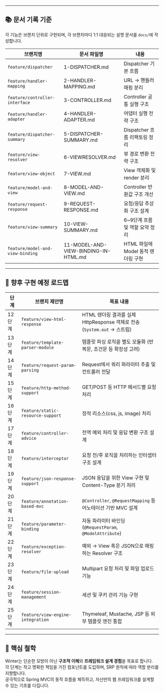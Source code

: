
---

## 📚 문서 기록 기준

각 기능은 브랜치 단위로 구현되며, 각 브랜치마다 1:1 대응되는 설명 문서를 `docs/`에 작성합니다.

| 브랜치명                           | 문서 파일명                                | 내용                             |
| ---------------------------------- | ------------------------------------------ | -------------------------------- |
| `feature/dispatcher`              | 1-DISPATCHER.md                            | Dispatcher 기본 흐름             |
| `feature/handler-mapping`         | 2-HANDLER-MAPPING.md                       | URL → 핸들러 매핑 분리           |
| `feature/controller-interface`    | 3-CONTROLLER.md                            | Controller 공통 실행 구조        |
| `feature/handler-adapter`         | 4-HANDLER-ADAPTER.md                       | 어댑터 실행 전략 구조            |
| `feature/dispatcher-summary`      | 5-DISPATCHER-SUMMARY.md                    | Dispatcher 흐름 리팩토링 정리     |
| `feature/view-resolver`           | 6-VIEWRESOLVER.md                          | 뷰 경로 변환 전략 구조           |
| `feature/view-object`             | 7-VIEW.md                                  | View 객체화 및 render 분리       |
| `feature/model-and-view`          | 8-MODEL-AND-VIEW.md                        | Controller 반환값 구조 개선       |
| `feature/request-response`        | 9-REQUEST-RESPONSE.md                      | 요청/응답 추상화 구조 설계       |
| `feature/view-summary`           | 10-VIEW-SUMMARY.md                         | 6~9단계 흐름 및 역할 요약 정리    |
| `feature/model-and-view-binding` | 11-MODEL-AND-VIEW-BINDING-IN-HTML.md       | HTML 파일에 Model 동적 렌더링 구현 |

---

## 🚧 향후 구현 예정 로드맵

| 단계   | 브랜치 제안명                      | 목표 내용                                                                 |
| ------ | ---------------------------------- | -------------------------------------------------------------------------- |
| 12단계 | `feature/view-html-response`      | HTML 렌더링 결과를 실제 HttpResponse 객체로 전송 (`System.out` → 스트림) |
| 13단계 | `feature/template-parser-module`  | 템플릿 파싱 로직을 별도 모듈화 (반복문, 조건문 등 확장성 고려)             |
| 14단계 | `feature/request-param-parsing`   | Request에서 쿼리 파라미터 추출 및 컨트롤러 전달                           |
| 15단계 | `feature/http-method-support`     | GET/POST 등 HTTP 메서드별 요청 처리                                       |
| 16단계 | `feature/static-resource-support` | 정적 리소스(css, js, image) 처리                                          |
| 17단계 | `feature/controller-advice`       | 전역 예외 처리 및 응답 변환 구조 설계                                     |
| 18단계 | `feature/interceptor`             | 요청 전/후 로직을 처리하는 인터셉터 구조 설계                              |
| 19단계 | `feature/json-response-support`   | JSON 응답을 위한 View 구현 및 Content-Type 분기 처리                       |
| 20단계 | `feature/annotation-based-mvc`    | `@Controller`, `@RequestMapping` 등 어노테이션 기반 MVC 설계               |
| 21단계 | `feature/parameter-binding`       | 자동 파라미터 바인딩(`@RequestParam`, `@ModelAttribute`)                  |
| 22단계 | `feature/exception-resolver`      | 예외 → View 혹은 JSON으로 매핑하는 Resolver 구조                           |
| 23단계 | `feature/file-upload`             | Multipart 요청 처리 및 파일 업로드 기능                                    |
| 24단계 | `feature/session-management`      | 세션 및 쿠키 관리 기능 구현                                               |
| 25단계 | `feature/view-engine-integration`| Thymeleaf, Mustache, JSP 등 외부 템플릿 엔진 통합                          |

---

## 🧠 핵심 철학

Winter는 단순한 모방이 아닌 **구조적 이해**와 **프레임워크 설계 경험**을 목표로 합니다.  
각 단계는 작고 명확한 책임을 가진 컴포넌트를 도입하며, SRP 원칙에 따라 역할 분리를 지향합니다.  
궁극적으로 Spring MVC의 동작 흐름을 체득하고, 자신만의 웹 프레임워크를 설계할 수 있는 기초를 다집니다.
